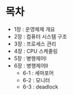 # 목차

* 1장 : 운영체제 개요
* 2장 : 컴퓨터 시스템 구조
* 3장 : 프로세스 관리
* 4장 : CPU 스케줄링
* 5장 : 병행제어I
* 6장 : 병행제어II
  * 6-1 : 세마포어
  * 6-2 : 모니터
  * 6-3 : deadlock